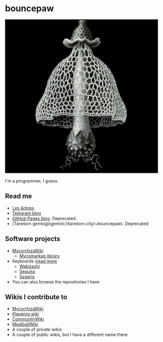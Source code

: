 # bouncepaw
![An image of a mushroom](https://raw.githubusercontent.com/bouncepaw/bouncepaw/main/userpic.jpeg)

I'm a programmer, I guess.

## Read me
* [Les Arbres](https://lesarbr.es)
* [Telegram blog](https://t.me/bpblog)
* [GitHub Pages blog](https://bouncepaw.github.io). Deprecated.
* [Tanelorn gemlog)(gemini://tanelorn.city/~bouncepaw). Deprecated

## Software projects
* [MycorrhizaWiki](https://mycorrhiza.lesarbr.es)
  * [Mycomarkup library](https://github.com/bouncepaw/mycomarkup)
* Keyboards ([read more](https://klavarog.tk/page/u/bouncepaw/клавиатуры)
  * [Wakizashi](https://github.com/bouncepaw/wakizashi)
  * [Sequira](https://github.com/bouncepaw/sequira)
  * [Sagaris](https://github.com/bouncepaw/sagaris)
* You can also browse the repositories I have

## Wikis I contribute to
* [MycorrhizaWiki](https://mycorrhiza.lesarbr.es)
* [Klavarog wiki](https://klavarog.tk)
* [CommunityWiki](https://communitywiki.org)
* [MeatballWiki](http://meatballwiki.org)
* A couple of private wikis
* A couple of public wikis, but I have a different name there
